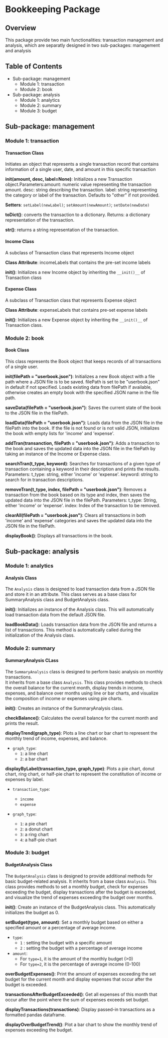 # Bookkeeping Package

## Overview
This package provide two main functionalities: transaction management and analysis, which are separatly designed in two sub-packages: management and analysis

## Table of Contents
- Sub-package: management
  - Module 1: transaction
  - Module 2: book
- Sub-package: analysis
  - Module 1: analytics
  - Module 2: summary
  - Module 3: budget

## Sub-package: management

### Module 1: transaction
#### Transaction Class 
Initiates an object that represents a single transaction record that contains information of a single user, date, and amount in this specific transaction

**__init__(amount, desc, label=None)**: Initializes a new Transaction object.Parameters:amount: numeric value representing the transaction amount. desc: string describing the transaction. label: string representing the category or label of the transaction. Defaults to "other" if not provided.

**Setters**: ```setLabel(newLabel)```; ```setAmount(newAmount)```; ```setDate(newDate)```

**toDict()**: converts the transaction to a dictionary. Returns: a dictionary representation of the transaction.

**__str__()**: returns a string representation of the transaction.

#### Income Class
A subclass of Transaction class that represents Income object

**Class Attribute**: incomeLabels that contains the pre-set income labels

**__init__()**: Initializes a new Income object by inheriting the ```__init()__``` of Transaction class

#### Expense Class
A subclass of Transaction class that represents Expense object

**Class Attribute**: expenseLabels that contains pre-set expense labels

**__init__()**: Initializes a new Expense object by inheriting the ```__init()__``` of Transaction class.

### Module 2: book
#### Book Class
This class represents the Book object that keeps records of all transactions of a single user.

**__init__(filePath = "userbook.json")**: Initializes a new Book object with a file path where a JSON file is to be saved. filePath is set to be "userbook.json" in default if not specified. Loads existing data from filePath if available, otherwise creates an empty book with the specified JSON name in the file path.

**saveData(filePath = "userbook.json")**: Saves the current state of the book to the JSON file in the filePath.

**loadData(filePath = "userbook.json")**: Loads data from the JSON file in the filePath into the book. If the file is not found or is not valid JSON, initializes the book with empty lists for 'income' and 'expense'.

**addTran(transanction, filePath = "userbook.json")**: Adds a transaction to the book and saves the updated data into the JSON file in the filePath by taking an instance of the Income or Expense class.

**searchTran(t_type, keyword)**: Searches for transactions of a given type of transaction containing a keyword in their description and prints the results. 
Parameters: t_type: string, either 'income' or 'expense'. keyword: string to search for in transaction descriptions. 

**removeTran(t_type, index, filePath = "userbook.json")**: Removes a transaction from the book based on its type and index, then saves the updated data into the JSON file in the filePath. Parameters: t_type: String, either 'income' or 'expense'. index: Index of the transaction to be removed.

**clearAll(filePath = "userbook.json")**: Clears all transactions in both 'income' and 'expense' categories and saves the updated data into the JSON file in the filePath.

**displayBook()**: Displays all transactions in the book.

## Sub-package: analysis
### Module 1: analytics
#### Analysis Class
The `Analysis` class is designed to load transaction data from a JSON file and store it in an attribute. This class serves as a base class for SummaryAnalysis class and BudgetAnalysis class.

**__init__()**: Initializes an instance of the Analysis class. This will automatically load transaction data from the default JSON file.

**loadBookData()**: Loads transaction data from the JSON file and returns a list of transactions. This method is automatically called during the initialization of the Analysis class.

### Module 2: summary
#### SummaryAnalysis CLass
The `SummaryAnalysis` class is designed to perform basic analysis on monthly transactions.  
It inherits from a base class `Analysis`. This class provides methods to check the overall balance for the current month, display trends in income, expenses, and balance over months using line or bar charts, and visualize the composition of income or expenses using pie charts.

**__init__()**: Creates an instance of the SummaryAnalysis class.

**checkBalance()**: Calculates the overall balance for the current month and prints the result.

**displayTrend(graph_type)**: Plots a line chart or bar chart to represent the monthly trend of income, expenses, and balance.

- `graph_type`: 
    - `1`: a line chart 
    - `2`: a bar chart

**displayByLabel(transaction_type, graph_type)**: Plots a pie chart, donut chart, ring chart, or half-pie chart to represent the constitution of income or expenses by label.

- `transaction_type`:
    - `income`
    - `expense`
    
- `graph_type`:
    - `1`: a pie chart
    - `2`: a donut chart
    - `3`: a ring chart
    - `4`: a half-pie chart

### Module 3: budget
#### BudgetAnalysis Class
The `BudgetAnalysis` class is designed to provide additional methods for basic budget-related analysis.
It inherits from a base class `Analysis`. This class provides methods to set a monthly budget, check for expenses exceeding the budget, display transactions after the budget is exceeded, and visualize the trend of expenses exceeding the budget over months.

**__init__()**: Create an instance of the BudgetAnalysis class. This automatically initializes the budget as 0.

**setBudget(type, amount)**: Set a monthly budget based on either a specified amount or a percentage of average income.

- `type`:
    - `1` : setting the budget with a specific amount
    - `2` : setting the budget with a percentage of average income
- `amount`:
    - For `type=1`, it is the amount of the monthly budget (>0)
    - For `type=2`, it is the percentage of average income (0-100)

**overBudgetExpenses()**: Print the amount of expenses exceeding the set budget for the current month and display expenses that occur after the budget is exceeded.

**transactionsAfterBudgetExceeded()**: Get all expenses of this month that occur after the point where the sum of expenses exceeds set budget.

**displayTransactions(transactions)**: Display passed-in transactions as a formatted pandas dataframe.

**displayOverBudgetTrend()**: Plot a bar chart to show the monthly trend of expenses exceeding the budget.